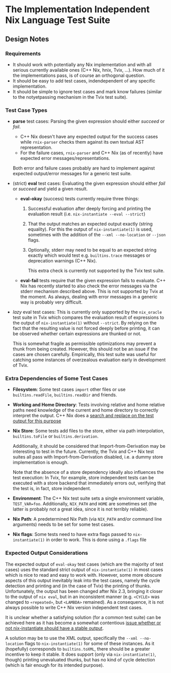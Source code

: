 # The Implementation Independent Nix Language Test Suite

## Design Notes

### Requirements

- It should work with potentially any Nix implementation and with all serious
  currently available ones (C++ Nix, hnix, Tvix, …). How much of it the
  implementations pass, is of course an orthogonal question.
- It should be easy to add test cases, indendependent of any specific
  implementation.
- It should be simple to ignore test cases and mark know failures
  (similar to the notyetpassing mechanism in the Tvix test suite).

### Test Case Types

- **parse** test cases: Parsing the given expression should either *succeed* or
  *fail*.

  - C++ Nix doesn't have any expected output for the success cases while
    `rnix-parser` checks them against its own textual AST representation.
  - For the failure cases, `rnix-parser` and C++ Nix (as of recently) have
    expected error messages/representations.

  Both error and failure cases probably are hard to implement against expected
  output/error messages for a generic test suite.
- (strict) **eval** test cases: Evaluating the given expression should either
  *fail* or *succeed* and yield a given result.

  - **eval-okay** (success) tests currently require three things:

    1. Successful evaluation after deeply forcing and printing the evaluation
       result (i.e. `nix-instantiate --eval --strict`)
    2. That the output matches an expected output exactly (string equality).
       For this the output of `nix-instantiate(1)` is used, sometimes with
       the addition of the `--xml --no-location` or `--json` flags.
    3. Optionally, stderr may need to be equal to an expected string exactly
       which would test e.g. `builtins.trace` messages or deprecation warnings
       (C++ Nix).

       This extra check is currently not supported by the Tvix test suite.

  - **eval-fail** tests require that the given expression fails to evaluate. C++
    Nix has recently started to also check the error messages via the stderr
    mechanism described above. This is not supported by Tvix at the moment. As
    always, dealing with error messages in a generic way is probably very
    difficult.
- _lazy_ eval test cases: This is currently only supported by the `nix_oracle`
  test suite in Tvix which compares the evaluation result of expressions to the
  output of `nix-instantiate(1)` without `--strict`. By relying on the fact
  that the resulting value is not forced deeply before printing, it can be
  observed whether certain expressions are thunked or not.

  This is somewhat fragile as permissible optimizations may prevent a thunk from
  being created. However, this should not be an issue if the cases are chosen
  carefully. Empirically, this test suite was useful for catching some instances
  of overzealous evaluation early in development of Tvix.

### Extra Dependencies of Some Test Cases

- **Filesystem**: Some test cases `import` other files or use `builtins.readFile`,
  `builtins.readDir` and friends.
- **Working and Home Directory**: Tests involving relative and home relative paths
  need knowledge of the current and home directory to correctly interpret the output.
  C++ Nix does a [search and replace on the test output for this purpose][cpp-nix-pwd-sed]
- **Nix Store**: Some tests add files to the store, either via path interpolation,
  `builtins.toFile` or `builtins.derivation`.

  Additionally, it should be considered that Import-from-Derivation may be
  interesting to test in the future. Currently, the Tvix and C++ Nix test
  suites all pass with Import-from-Derivation disabled, i.e. a dummy store
  implementation is enough.

  Note that the absence of a store dependency ideally also influences the test
  execution: In Tvix, for example, store independent tests can be executed
  with a store backend that immediately errors out, verifying that the test
  is, in fact, store independent.
- **Environment**: The C++ Nix test suite sets a single environment variable,
  `TEST_VAR=foo`. Additionally, `NIX_PATH` and `HOME` are sometimes set (the
  latter is probably not a great idea, since it is not terribly reliable).
- **Nix Path**: A predetermined Nix Path (via `NIX_PATH` and/or command line
  arguments) needs to be set for some test cases.
- **Nix flags**: Some tests need to have extra flags passed to `nix-instantiate(1)`
  in order to work. This is done using a `.flags` file

### Expected Output Considerations

The expected output of `eval-okay` test cases (which are the majority of test
cases) uses the standard strict output of `nix-instantiate(1)` in most cases
which is nice to read and easy to work with. However, some more obscure aspects
of this output inevitably leak into the test cases, namely the cycle detection
and printing and (in the case of Tvix) the printing of thunks. Unfortunately,
the output has been changed after Nix 2.3, bringing it closer to the output of
`nix eval`, but in an inconsistent manner (e.g. `<CYCLE>` was changed to
`«repeated»`, but `<LAMBDA>` remained). As a consequence, it is not always
possible to write C++ Nix version independent test cases.

It is unclear whether a satisfying solution (for a common test suite) can
be achieved here as it has become a somewhat contentious [issue whether
or not nix-instantiate should have a stable output](cpp-nix-attr-elision-printing-pr).

A solution may be to use the XML output, specifically the `--xml --no-location`
flags to `nix-instantiate(1)` for some of these instances. As it (hopefully)
corresponds to `builtins.toXML`, there should be a greater incentive to keep it
stable. It does support (only via `nix-instantiate(1)`, though) printing
unevaluated thunks, but has no kind of cycle detection (which is fair enough for
its intended purpose).

[cpp-nix-pwd-sed]: https://github.com/NixOS/nix/blob/2cb9c7c68102193e7d34fabe6102474fc7f98010/tests/functional/lang.sh#L109
[cpp-nix-attr-elision-printing-pr]: https://github.com/NixOS/nix/pull/9606
